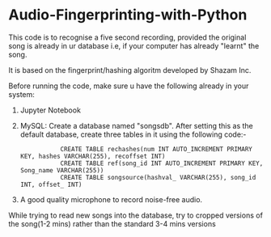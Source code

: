 # Audio-Fingerprinting-with-Python

This code is to recognise a five second recording, provided the original song is already in ur database i.e, if your computer has already "learnt" the song.

It is based on the fingerprint/hashing algoritm developed by Shazam Inc.

Before running the code, make sure u have the following already in your system:
1. Jupyter Notebook
2. MySQL: Create a database named "songsdb". After setting this as the default database, create three tables in it using the following code:-
                  
                  CREATE TABLE rechashes(num INT AUTO_INCREMENT PRIMARY KEY, hashes VARCHAR(255), recoffset INT)
                  CREATE TABLE ref(song_id INT AUTO_INCREMENT PRIMARY KEY, Song_name VARCHAR(255))
                  CREATE TABLE songsource(hashval_ VARCHAR(255), song_id INT, offset_ INT)  
3. A good quality microphone to record noise-free audio.

While trying to read new songs into the database, try to cropped versions of the song(1-2 mins) rather than the standard 3-4 mins versions
